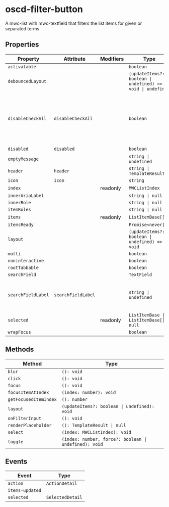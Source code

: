 # oscd-filter-button

A mwc-list with mwc-textfield that filters the list items for given or separated terms

## Properties

| Property           | Attribute          | Modifiers | Type                                             | Default | Description                                      |
|--------------------|--------------------|-----------|--------------------------------------------------|---------|--------------------------------------------------|
| `activatable`      |                    |           | `boolean`                                        |         |                                                  |
| `debouncedLayout`  |                    |           | `(updateItems?: boolean \| undefined) => void \| undefined` |         |                                                  |
| `disableCheckAll`  | `disableCheckAll`  |           | `boolean`                                        | false   | Whether the check all option (checkbox next to search text field) is activated |
| `disabled`         | `disabled`         |           | `boolean`                                        | false   |                                                  |
| `emptyMessage`     |                    |           | `string \| undefined`                            |         |                                                  |
| `header`           | `header`           |           | `string \| TemplateResult`                       |         |                                                  |
| `icon`             | `icon`             |           | `string`                                         |         |                                                  |
| `index`            |                    | readonly  | `MWCListIndex`                                   |         |                                                  |
| `innerAriaLabel`   |                    |           | `string \| null`                                 |         |                                                  |
| `innerRole`        |                    |           | `string \| null`                                 |         |                                                  |
| `itemRoles`        |                    |           | `string \| null`                                 |         |                                                  |
| `items`            |                    | readonly  | `ListItemBase[]`                                 |         |                                                  |
| `itemsReady`       |                    |           | `Promise<never[]>`                               |         |                                                  |
| `layout`           |                    |           | `(updateItems?: boolean \| undefined) => void`   |         |                                                  |
| `multi`            |                    |           | `boolean`                                        |         |                                                  |
| `noninteractive`   |                    |           | `boolean`                                        |         |                                                  |
| `rootTabbable`     |                    |           | `boolean`                                        |         |                                                  |
| `searchField`      |                    |           | `TextField`                                      |         |                                                  |
| `searchFieldLabel` | `searchFieldLabel` |           | `string \| undefined`                            |         | search mwc-textfield label property              |
| `selected`         |                    | readonly  | `ListItemBase \| ListItemBase[] \| null`         |         |                                                  |
| `wrapFocus`        |                    |           | `boolean`                                        |         |                                                  |

## Methods

| Method                | Type                                             |
|-----------------------|--------------------------------------------------|
| `blur`                | `(): void`                                       |
| `click`               | `(): void`                                       |
| `focus`               | `(): void`                                       |
| `focusItemAtIndex`    | `(index: number): void`                          |
| `getFocusedItemIndex` | `(): number`                                     |
| `layout`              | `(updateItems?: boolean \| undefined): void`     |
| `onFilterInput`       | `(): void`                                       |
| `renderPlaceholder`   | `(): TemplateResult \| null`                     |
| `select`              | `(index: MWCListIndex): void`                    |
| `toggle`              | `(index: number, force?: boolean \| undefined): void` |

## Events

| Event           | Type             |
|-----------------|------------------|
| `action`        | `ActionDetail`   |
| `items-updated` |                  |
| `selected`      | `SelectedDetail` |
